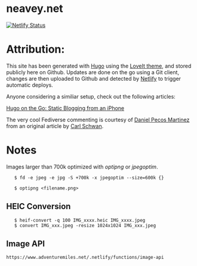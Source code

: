 # neavey.net

[![Netlify Status](https://api.netlify.com/api/v1/badges/6bd28497-7039-4b4f-8090-9d2e591c6d64/deploy-status)](https://app.netlify.com/sites/neaveynet/deploys)

# Attribution:

This site has been generated with [Hugo](https://gohugo.io) using the [LoveIt theme](https://github.com/dillonzq/LoveIt), and stored publicly here on Github. Updates are done on the go using a Git client, changes are then uploaded to Github and detected by [Netlify](https://www.netlify.com/) to trigger automatic deploys.

Anyone considering a similiar setup, check out the following articles:

[Hugo on the Go: Static Blogging from an iPhone](http://evanbrown.io/post/hugo-on-the-go/)

The very cool Fediverse commenting is courtesy of [Daniel Pecos Martinez](https://danielpecos.com/2022/12/25/mastodon-as-comment-system-for-your-static-blog/) from an original article by [Carl Schwan](https://carlschwan.eu/2020/12/29/adding-comments-to-your-static-blog-with-mastodon/).


# Notes

Images larger than 700k optimized with _optipng_ or _jpegoptim_.

```
   $ fd -e jpeg -e jpg -S +700k -x jpegoptim --size=600k {}
```

```
   $ optipng <filename.png>
```

## HEIC Conversion

```
   $ heif-convert -q 100 IMG_xxxx.heic IMG_xxxx.jpeg
   $ convert IMG_xxx.jpeg -resize 1024x1024 IMG_xxx.jpeg
```

## Image API

    https://www.adventuremiles.net/.netlify/functions/image-api
